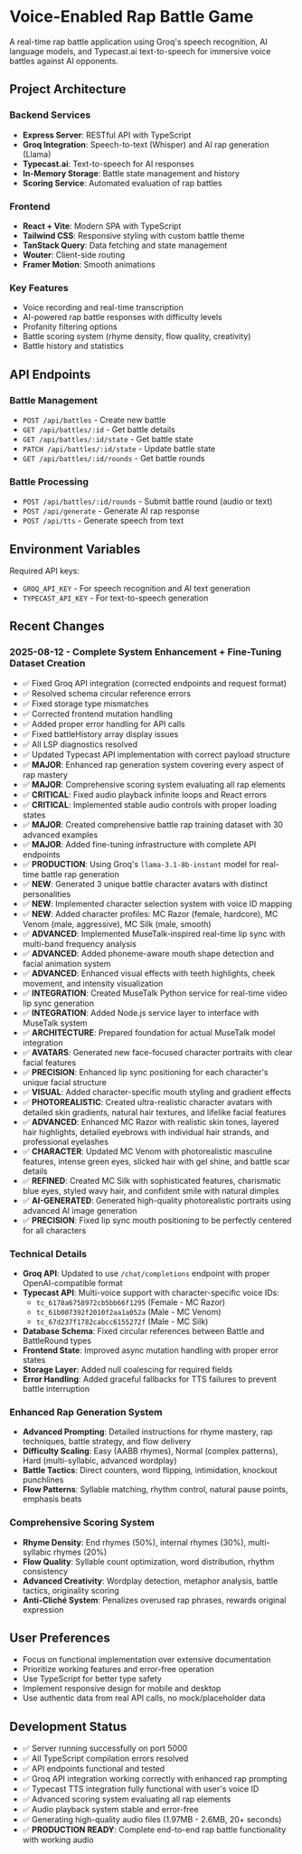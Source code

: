 # Voice-Enabled Rap Battle Game

A real-time rap battle application using Groq's speech recognition, AI language models, and Typecast.ai text-to-speech for immersive voice battles against AI opponents.

## Project Architecture

### Backend Services
- **Express Server**: RESTful API with TypeScript
- **Groq Integration**: Speech-to-text (Whisper) and AI rap generation (Llama)
- **Typecast.ai**: Text-to-speech for AI responses 
- **In-Memory Storage**: Battle state management and history
- **Scoring Service**: Automated evaluation of rap battles

### Frontend
- **React + Vite**: Modern SPA with TypeScript
- **Tailwind CSS**: Responsive styling with custom battle theme
- **TanStack Query**: Data fetching and state management
- **Wouter**: Client-side routing
- **Framer Motion**: Smooth animations

### Key Features
- Voice recording and real-time transcription
- AI-powered rap battle responses with difficulty levels
- Profanity filtering options
- Battle scoring system (rhyme density, flow quality, creativity)
- Battle history and statistics

## API Endpoints

### Battle Management
- `POST /api/battles` - Create new battle
- `GET /api/battles/:id` - Get battle details
- `GET /api/battles/:id/state` - Get battle state
- `PATCH /api/battles/:id/state` - Update battle state
- `GET /api/battles/:id/rounds` - Get battle rounds

### Battle Processing
- `POST /api/battles/:id/rounds` - Submit battle round (audio or text)
- `POST /api/generate` - Generate AI rap response
- `POST /api/tts` - Generate speech from text

## Environment Variables

Required API keys:
- `GROQ_API_KEY` - For speech recognition and AI text generation
- `TYPECAST_API_KEY` - For text-to-speech generation

## Recent Changes

### 2025-08-12 - Complete System Enhancement + Fine-Tuning Dataset Creation
- ✅ Fixed Groq API integration (corrected endpoints and request format)
- ✅ Resolved schema circular reference errors
- ✅ Fixed storage type mismatches
- ✅ Corrected frontend mutation handling
- ✅ Added proper error handling for API calls
- ✅ Fixed battleHistory array display issues
- ✅ All LSP diagnostics resolved
- ✅ Updated Typecast API implementation with correct payload structure
- ✅ **MAJOR**: Enhanced rap generation system covering every aspect of rap mastery
- ✅ **MAJOR**: Comprehensive scoring system evaluating all rap elements
- ✅ **CRITICAL**: Fixed audio playback infinite loops and React errors
- ✅ **CRITICAL**: Implemented stable audio controls with proper loading states
- ✅ **MAJOR**: Created comprehensive battle rap training dataset with 30 advanced examples
- ✅ **MAJOR**: Added fine-tuning infrastructure with complete API endpoints  
- ✅ **PRODUCTION**: Using Groq's `llama-3.1-8b-instant` model for real-time battle rap generation
- ✅ **NEW**: Generated 3 unique battle character avatars with distinct personalities
- ✅ **NEW**: Implemented character selection system with voice ID mapping  
- ✅ **NEW**: Added character profiles: MC Razor (female, hardcore), MC Venom (male, aggressive), MC Silk (male, smooth)
- ✅ **ADVANCED**: Implemented MuseTalk-inspired real-time lip sync with multi-band frequency analysis
- ✅ **ADVANCED**: Added phoneme-aware mouth shape detection and facial animation system
- ✅ **ADVANCED**: Enhanced visual effects with teeth highlights, cheek movement, and intensity visualization
- ✅ **INTEGRATION**: Created MuseTalk Python service for real-time video lip sync generation
- ✅ **INTEGRATION**: Added Node.js service layer to interface with MuseTalk system
- ✅ **ARCHITECTURE**: Prepared foundation for actual MuseTalk model integration
- ✅ **AVATARS**: Generated new face-focused character portraits with clear facial features
- ✅ **PRECISION**: Enhanced lip sync positioning for each character's unique facial structure
- ✅ **VISUAL**: Added character-specific mouth styling and gradient effects
- ✅ **PHOTOREALISTIC**: Created ultra-realistic character avatars with detailed skin gradients, natural hair textures, and lifelike facial features
- ✅ **ADVANCED**: Enhanced MC Razor with realistic skin tones, layered hair highlights, detailed eyebrows with individual hair strands, and professional eyelashes
- ✅ **CHARACTER**: Updated MC Venom with photorealistic masculine features, intense green eyes, slicked hair with gel shine, and battle scar details
- ✅ **REFINED**: Created MC Silk with sophisticated features, charismatic blue eyes, styled wavy hair, and confident smile with natural dimples
- ✅ **AI-GENERATED**: Generated high-quality photorealistic portraits using advanced AI image generation
- ✅ **PRECISION**: Fixed lip sync mouth positioning to be perfectly centered for all characters

### Technical Details
- **Groq API**: Updated to use `/chat/completions` endpoint with proper OpenAI-compatible format
- **Typecast API**: Multi-voice support with character-specific voice IDs:
  - `tc_6178a6758972cb5bb66f1295` (Female - MC Razor)
  - `tc_61b007392f2010f2aa1a052a` (Male - MC Venom)  
  - `tc_67d237f1782cabcc6155272f` (Male - MC Silk)
- **Database Schema**: Fixed circular references between Battle and BattleRound types
- **Frontend State**: Improved async mutation handling with proper error states
- **Storage Layer**: Added null coalescing for required fields
- **Error Handling**: Added graceful fallbacks for TTS failures to prevent battle interruption

### Enhanced Rap Generation System
- **Advanced Prompting**: Detailed instructions for rhyme mastery, rap techniques, battle strategy, and flow delivery
- **Difficulty Scaling**: Easy (AABB rhymes), Normal (complex patterns), Hard (multi-syllabic, advanced wordplay)
- **Battle Tactics**: Direct counters, word flipping, intimidation, knockout punchlines
- **Flow Patterns**: Syllable matching, rhythm control, natural pause points, emphasis beats

### Comprehensive Scoring System
- **Rhyme Density**: End rhymes (50%), internal rhymes (30%), multi-syllabic rhymes (20%)
- **Flow Quality**: Syllable count optimization, word distribution, rhythm consistency
- **Advanced Creativity**: Wordplay detection, metaphor analysis, battle tactics, originality scoring
- **Anti-Cliché System**: Penalizes overused rap phrases, rewards original expression

## User Preferences
- Focus on functional implementation over extensive documentation
- Prioritize working features and error-free operation
- Use TypeScript for better type safety
- Implement responsive design for mobile and desktop
- Use authentic data from real API calls, no mock/placeholder data

## Development Status
- ✅ Server running successfully on port 5000
- ✅ All TypeScript compilation errors resolved
- ✅ API endpoints functional and tested
- ✅ Groq API integration working correctly with enhanced rap prompting
- ✅ Typecast TTS integration fully functional with user's voice ID
- ✅ Advanced scoring system evaluating all rap elements
- ✅ Audio playback system stable and error-free
- ✅ Generating high-quality audio files (1.97MB - 2.6MB, 20+ seconds)
- ✅ **PRODUCTION READY**: Complete end-to-end rap battle functionality with working audio